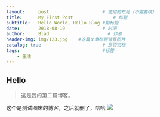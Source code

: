 ```yaml
---
layout:     post                    # 使用的布局（不需要改）
title:      My First Post               # 标题 
subtitle:   Hello World, Hello Blog #副标题
date:       2018-08-19              # 时间
author:     Blad                      # 作者
header-img: img/123.jpg    #这篇文章标题背景图片
catalog: true                       # 是否归档
tags:                               #标签
    - 生活
---
```


## Hello
>这是我的第二篇博客。

这个是测试图床的博客，之后就删了，哈哈
![](https://ws1.sinaimg.cn/large/006tNbRwly1fufaaybs6wj30go0fp414.jpg)





